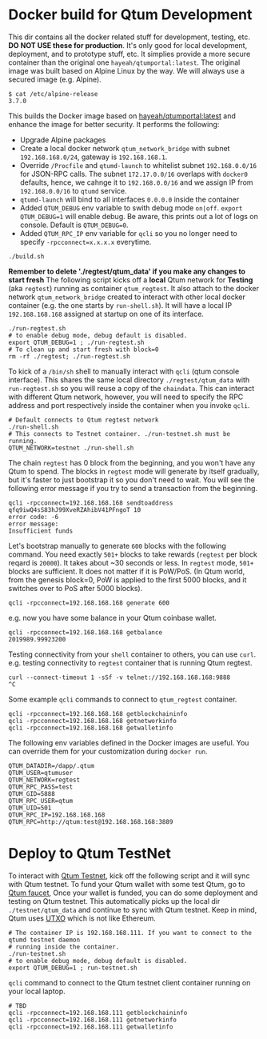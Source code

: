# Docker build for Qtum Development

This dir contains all the docker related stuff for development, testing, etc.
**DO NOT USE these for production**. It's only good for local development,
deployment, and to prototype stuff, etc.
It simplies provide a more secure container than the original one `hayeah/qtumportal:latest`.
The original image was built based on Alpine Linux by the way. We will always use a
secured image (e.g. Alpine).
```
$ cat /etc/alpine-release
3.7.0
```

This builds the Docker image based on [hayeah/qtumportal:latest](https://hub.docker.com/r/hayeah/qtumportal/tags/)
and enhance the image for better security. It performs the following:
* Upgrade Alpine packages
* Create a local docker network `qtum_network_bridge` with subnet `192.168.168.0/24`,
gateway is `192.168.168.1`.
* Override `/Procfile` and `qtumd-launch` to whitelist subnet `192.168.0.0/16` for JSON-RPC calls.
The subnet `172.17.0.0/16` overlaps with `docker0` defaults, hence, we cahnge it to `192.168.0.0/16`
and we assign IP from `192.168.0.0/16` to `qtumd` service.
* `qtumd-launch` will bind to all interfaces `0.0.0.0` inside the container
* Added `QTUM_DEBUG` env variable to swith debug mode `on|off`. `export QTUM_DEBUG=1` will enable debug.
Be aware, this prints out a lot of logs on console. Default is `QTUM_DEBUG=0`.
* Added `QTUM_RPC_IP` env variable for `qcli` so you no longer need to specify `-rpcconnect=x.x.x.x`
everytime.
```
./build.sh
```

**Remember to delete './regtest/qtum_data' if you make any changes to start fresh**
The following script kicks off a **local** Qtum network for **Testing** (aka `regtest`)
running as container `qtum_regtest`. It also attach to the docker network `qtum_network_bridge`
created to interact with other local docker container (e.g. the one starts by `run-shell.sh`).
It will have a local IP `192.168.168.168` assigned at startup on one of its interface.
```
./run-regtest.sh
# to enable debug mode, debug default is disabled.
export QTUM_DEBUG=1 ; ./run-regtest.sh
# To clean up and start fresh with block=0
rm -rf ./regtest; ./run-regtest.sh
```

To kick of a `/bin/sh` shell to manually interact with `qcli` (qtum console interface). This shares
the same local directory `./regtest/qtum_data` with `run-regtest.sh` so you will reuse a copy of the `chaindata`.
This can interact with different Qtum network, however, you will need to specify the RPC address and port
respectively inside the container when you invoke `qcli`.
```
# Default connects to Qtum regtest network
./run-shell.sh
# This connects to Testnet container. ./run-testnet.sh must be running.
QTUM_NETWORK=testnet ./run-shell.sh
```

The chain `regtest` has 0 block from the beginning, and you won't have any Qtum to spend.
The blocks in `regtest` mode will generate by itself gradually, but it's faster to
just bootstrap it so you don't need to wait. You will see the following error message
if you try to send a transaction from the beginning.
```
qcli -rpcconnect=192.168.168.168 sendtoaddress qfq9iwQ4sS83hJ99XveRZAhibV41PFngoT 10
error code: -6
error message:
Insufficient funds
```

Let's bootstrap manually to generate `600` blocks with the following command.
You need exactly `501+` blocks to take rewards (`regtest` per block reqard is `20000`).
It takes about ~30 seconds or less. In `regtest` mode, `501+` blocks are sufficient.
It does not matter if it is PoW/PoS. (In Qtum world, from the genesis block=0,
PoW is applied to the first 5000 blocks, and it switches over to PoS after 5000 blocks).
```
qcli -rpcconnect=192.168.168.168 generate 600
```
e.g. now you have some balance in your Qtum coinbase wallet.
```
qcli -rpcconnect=192.168.168.168 getbalance
2019989.99923200
```

Testing connectivity from your `shell` container to others, you can use `curl`. e.g. testing
connectivity to `regtest` container that is running Qtum regtest.
```
curl --connect-timeout 1 -sSf -v telnet://192.168.168.168:9888
^C
```

Some example `qcli` commands to connect to `qtum_regtest` container.
```
qcli -rpcconnect=192.168.168.168 getblockchaininfo
qcli -rpcconnect=192.168.168.168 getnetworkinfo
qcli -rpcconnect=192.168.168.168 getwalletinfo
```

The following env variables defined in the Docker images are useful. You can override them
for your customization during `docker run`.
```
QTUM_DATADIR=/dapp/.qtum
QTUM_USER=qtumuser
QTUM_NETWORK=regtest
QTUM_RPC_PASS=test
QTUM_GID=5888
QTUM_RPC_USER=qtum
QTUM_UID=501
QTUM_RPC_IP=192.168.168.168
QTUM_RPC=http://qtum:test@192.168.168.168:3889
```

# Deploy to Qtum TestNet

To interact with [Qtum Testnet](https://testnet.qtum.info/), kick off the following
script and it will sync with Qtum testnet. To fund your Qtum
wallet with some test Qtum, go to [Qtum faucet](http://testnet-faucet.qtum.info/#!/), Once your wallet is funded,
you can do some deployment and testing on Qtum testnet. This automatically picks up the local dir
`./testnet/qtum_data` and continue to sync with Qtum testnet. Keep in mind, Qtum uses [UTXO](http://book.qtum.site/en/part1/utxos-balances.html) which is not like Ethereum.
```
# The container IP is 192.168.168.111. If you want to connect to the qtumd testnet daemon
# running inside the container.
./run-testnet.sh
# to enable debug mode, debug default is disabled.
export QTUM_DEBUG=1 ; run-testnet.sh
```

`qcli` command to connect to the Qtum testnet client container running on your local laptop.
```
# TBD
qcli -rpcconnect=192.168.168.111 getblockchaininfo
qcli -rpcconnect=192.168.168.111 getnetworkinfo
qcli -rpcconnect=192.168.168.111 getwalletinfo
```
